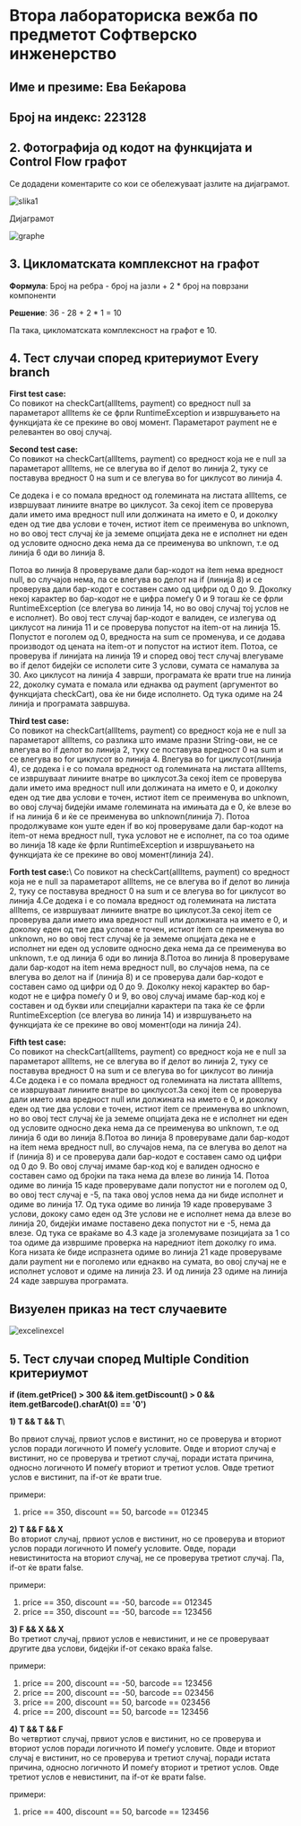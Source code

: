 # Втора лабораториска вежба по предметот Софтверско инженерство
## Име и презиме: Ева Беќарова
## Број на индекс: 223128

## 2. Фотографија од кодот на функцијата и Control Flow графот
Се додадени коментарите со кои се обележуваат јазлите на дијаграмот.

![slika1](https://github.com/evabekjarovaa/SI_2024_lab2_223128/assets/164752809/a716d3f4-6d53-4aca-b983-c70f3a19cc4c)


Дијаграмот


![graphe](https://github.com/evabekjarovaa/SI_2024_lab2_223128/assets/164752809/0c42615d-091c-47c4-9743-2983531e1d32)


## 3. Цикломатската комплекснот на графот

**Формула**: Број на ребра - број на јазли + 2 * број на поврзани компоненти

**Решение**: 36 - 28 + 2 * 1 = 10

Па така, цикломатската комплексност на графот е 10.


## 4. Тест случаи според критериумот Every branch


**First test case:**\
Со повикот на checkCart(allItems, payment) со вредност null за параметарот allItems ќе се фрли RuntimeException и извршувањето на функцијата ќе се прекине во овој момент. Параметарот payment не е релевантен во овој случај.



**Second test case:**\
Со повикот на checkCart(allItems, payment) со вредност која не е null за параметарот allItems, не се влегува во if делот во линија 2, туку се поставува вредност 0 на sum и се влегува во for циклусот во линија 4. 

Се додека i е со помала вредност од големината на листатa allItems, се извршуваат линиите внатре во циклусот. За секој item се проверува дали името има вредност null или должината на името е 0, и доколку еден од тие два услови е точен, истиот item се преименува во unknown, но во овој тест случај ќе ја земеме опцијата дека не е исполнет ни еден од условите односно дека нема да се преименува во unknown, т.е од линија 6 оди во линија 8.
 
Потоа во линија 8 проверуваме дали бар-кодот на item нема вредност null, во случајов нема, па се влегува во делот на if (линија 8) и се проверува дали бар-кодот е составен само од цифри од 0 до 9. Доколку некој карактер во бар-кодот не е цифра помеѓу 0 и 9 тогаш ќе се фрли RuntimeException (се влегува во линија 14, но во овој случај тој услов не е исполнет). Во овој тест случај бар-кодот е валиден, се излегува од циклусот на линија 11 и се проверува попустот на item-от на линија 15. Попустот е поголем од 0, вредноста на sum се променува, и се додава производот од цената на item-от и попустот на истиот item. 
Потоа, се проверува if линијата на линија 19 и според овој тест случај влегуваме во if делот бидејќи се исполети сите 3 услови, сумата се намалува за 30. 
Ако циклусот на линија 4 заврши, програмата ќе врати true на линија 22, доколку сумата е помала или еднаква од payment (аргументот во функцијата checkCart), ова ќе ни биде исполнето. Од тука одиме на 24 линија и програмата завршува.



**Third test case:**\
Со повикот на checkCart(allItems, payment) со вредност која не е null за параметарот allItems, со разлика што имаме празни String-ови, не се влегува во if делот во линија 2, туку се поставува вредност 0 на sum и се влегува во for циклусот во линија 4. 
Влегува во for циклусот(линија 4), се додека i е со помала вредност од големината на листатa allItems, се извршуваат линиите внатре во циклусот.За секој item се проверува дали името има вредност null или должината на името е 0, и доколку еден од тие два услови е точен, истиот item се преименува во unknown, во овој случај бидејќи имаме големината на имињата да е 0, ќе влезе во if на линија 6 и ќе се преименува во unknown(линија 7). Потоа продолжуваме кон уште еден if во кој проверуваме дали бар-кодот на item-от нема вредност null, тука условот не е исполнет, па со тоа одиме во линија 18 каде ќе фрли RuntimeException и извршувањето на функцијата ќе се прекине во овој момент(линија 24).



**Forth test case:**\ 
Со повикот на checkCart(allItems, payment) со вредност која не е null за параметарот allItems, не се влегува во if делот во линија 2, туку се поставува вредност 0 на sum и се влегува во for циклусот во линија 4.Се додека i е со помала вредност од големината на листатa allItems, се извршуваат линиите внатре во циклусот.За секој item се проверува дали името има вредност null или должината на името е 0, и доколку еден од тие два услови е точен, истиот item се преименува во unknown, но во овој тест случај ќе ја земеме опцијата дека не е исполнет ни еден од условите односно дека нема да се преименува во unknown, т.е од линија 6 оди во линија 8.Потоа во линија 8 проверуваме дали бар-кодот на item нема вредност null, во случајов нема, па се влегува во делот на if (линија 8) и се проверува дали бар-кодот е составен само од цифри од 0 до 9. Доколку некој карактер во бар-кодот не е цифра помеѓу 0 и 9, во овој случај имаме бар-код кој е составен и од букви или специјални карактери па така ќе се фрли RuntimeException (се влегува во линија 14) и извршувањето на функцијата ќе се прекине во овој момент(оди на линија 24). 



**Fifth test case:**\
Со повикот на checkCart(allItems, payment) со вредност која не е null за параметарот allItems, не се влегува во if делот во линија 2, туку се поставува вредност 0 на sum и се влегува во for циклусот во линија 4.Се додека i е со помала вредност од големината на листатa allItems, се извршуваат линиите внатре во циклусот.За секој item се проверува дали името има вредност null или должината на името е 0, и доколку еден од тие два услови е точен, истиот item се преименува во unknown, но во овој тест случај ќе ја земеме опцијата дека не е исполнет ни еден од условите односно дека нема да се преименува во unknown, т.е од линија 6 оди во линија 8.Потоа во линија 8 проверуваме дали бар-кодот на item нема вредност null, во случајов нема, па се влегува во делот на if (линија 8) и се проверува дали бар-кодот е составен само од цифри од 0 до 9. Во овој случај имаме бар-код кој е валиден односно е составен само од бројки па така нема да влезе во линија 14. Потоа одиме во линија 15 каде проверуваме дали попустот ни е поголем од 0, во овој тест случај е -5, па така овој услов нема да ни биде исполнет и одиме во линија 17. Од тука одиме во линија 19 каде проверуваме 3 услови, дококу само еден од 3те услови не е исполнет нема да влезе во линија 20, бидејќи имаме поставено дека попустот ни е -5, нема да влезе. Од тука се враќаме во 4.3 каде ја зголемуваме позицијата за 1 со тоа одиме да извршиме проверка на наредниот item доколку го има. Кога низата ќе биде испразнета одиме во линија 21 каде проверуваме дали payment ни е поголемо или еднакво на сумата, во овој случај не е исполнет условот и одиме на линија 23. И од линија 23 одиме на линија 24 каде завршува програмата.


## Визуелен приказ на тест случаевите
![excelinexcel](https://github.com/evabekjarovaa/SI_2024_lab2_223128/assets/164752809/ea0a8438-85a1-43a1-a35c-49117fdc87e0)


## 5. Тест случаи според Multiple Condition критериумот

**if (item.getPrice() > 300 && item.getDiscount() > 0 && item.getBarcode().charAt(0) == '0')**

**1) T && Т && Т**\

Во првиот случај, првиот услов е вистинит, но се проверува и вториот услов поради логичното И помеѓу условите. Овде и вториот случај е вистинит, но се проверува и третиот случај, поради истата причина, односно логичното И помеѓу вториот и третиот услов. Овде третиот услов е вистинит, па if-от ќе врати true. 

 примери:
 1. price == 350, discount == 50, barcode == 012345

   

**2) Т && F && X**\
Во вториот случај, првиот услов е вистинит, но се проверува и вториот услов поради логичното И помеѓу условите. Овде, поради невистинитоста на вториот случај, не се проверува третиот случај. Па, if-от ќе врати false.

 примери:
 1. price == 350, discount == -50, barcode == 012345
 2. price == 350, discount == -50, barcode == 123456


   
**3) F && X && X**\
Во третиот случај, првиот услов е невистинит, и не се проверуваат другите два услови, бидејќи if-от секако враќа false.

 примери:
 1. price == 200, discount == -50, barcode == 123456
 2. price == 200, discount == -50, barcode == 023456
 3. price == 200, discount == 50, barcode == 023456
 4. price == 200, discount == 50, barcode == 123456

   

**4) T && Т && F**\
Во четвртиот случај, првиот услов е вистинит, но се проверува и вториот услов поради логичното И помеѓу условите. Овде и вториот случај е вистинит, но се проверува и третиот случај, поради истата причина, односно логичното И помеѓу вториот и третиот услов. Овде третиот услов е невистинит, па if-от ќе врати false.

 примери:
 1. price == 400, discount == 50, barcode == 123456
